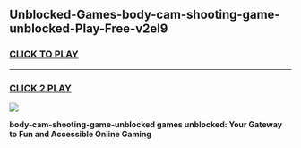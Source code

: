 
## Unblocked-Games-body-cam-shooting-game-unblocked-Play-Free-v2el9
<h3>
<a href="https://premium76.site?title=body-cam-shooting-game-unblocked&ref=15A">CLICK TO PLAY</a></h3>
<hr>

<h3>
<a href="https://premium76.site?title=body-cam-shooting-game-unblocked&ref=15A">CLICK 2 PLAY</a>
  
</h3>

<a href="https://premium76.site?title=body-cam-shooting-game-unblocked&ref=15A"><img src="https://clearcache.store/games.png"></a>


**body-cam-shooting-game-unblocked games unblocked: Your Gateway to Fun and Accessible Online Gaming**
